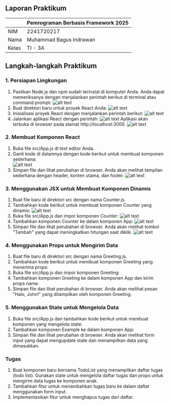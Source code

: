 ## Laporan Praktikum

|  | Pemrograman Berbasis Framework 2025 |
|--|--|
| NIM |  2241720217|
| Nama |  Muhammad Bagus Indrawan |
| Kelas | TI - 3A |

## Langkah-langkah Praktikum 
### 1. Persiapan Lingkungan 

1. Pastikan Node.js dan npm sudah terinstal di komputer Anda. Anda dapat memeriksanya dengan 
menjalankan perintah berikut di terminal atau command prompt: 
    ![alt text](image-1.png)
2. Buat direktori baru untuk proyek React Anda:
    ![alt text](image-2.png) 
3. Inisialisasi proyek React dengan menjalankan perintah berikut:
    ![alt text](image-3.png) 
4. Jalankan aplikasi React dengan perintah: 
    ![alt text](image-4.png)
Aplikasi akan terbuka di browser pada alamat http://localhost:3000. 
![alt text](image.png)

### 2. Membuat Komponen React 

1. Buka file src/App.js di text editor Anda. 
2. Ganti kode di dalamnya dengan kode berikut untuk membuat komponen sederhana:  
![alt text](image-6.png)
3. Simpan file dan lihat perubahan di browser. Anda akan melihat tampilan sederhana dengan 
header, konten utama, dan footer. 
![alt text](image-5.png)

### 3. Menggunakan JSX untuk Membuat Komponen Dinamis 

1. Buat file baru di direktori src dengan nama Counter.js. 
2. Tambahkan kode berikut untuk membuat komponen Counter yang dinamis: 
![alt text](image-9.png)
3. Buka file src/App.js dan impor komponen Counter: 
![alt text](image-8.png)
4. Tambahkan komponen Counter ke dalam komponen App: 
![alt text](image-7.png)
5. Simpan file dan lihat perubahan di browser. Anda akan melihat tombol "Tambah" yang dapat 
meningkatkan hitungan saat diklik. 
![alt text](image-10.png)

### 4. Menggunakan Props untuk Mengirim Data 

1. Buat file baru di direktori src dengan nama Greeting.js. 
2. Tambahkan kode berikut untuk membuat komponen Greeting yang menerima props: 
3. Buka file src/App.js dan impor komponen Greeting: 
4. Tambahkan komponen Greeting ke dalam komponen App dan kirim props name: 
5. Simpan file dan lihat perubahan di browser. Anda akan melihat pesan "Halo, John!" yang 
ditampilkan oleh komponen Greeting. 

### 5. Menggunakan State untuk Mengelola Data 

1. Buka file src/App.js dan tambahkan kode berikut untuk membuat komponen yang mengelola 
state: 
2. Tambahkan komponen Example ke dalam komponen App: 
3. Simpan file dan lihat perubahan di browser. Anda akan melihat form input yang dapat mengupdate state dan menampilkan data yang dimasukkan. 

### Tugas 

1. Buat komponen baru bernama TodoList yang menampilkan daftar tugas (todo list). Gunakan 
state untuk mengelola daftar tugas dan props untuk mengirim data tugas ke komponen anak. 
2. Tambahkan fitur untuk menambahkan tugas baru ke dalam daftar menggunakan form input. 
3. Implementasikan fitur untuk menghapus tugas dari daftar. 